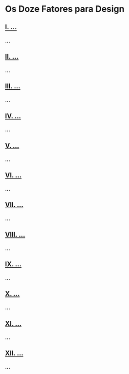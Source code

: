 Os Doze Fatores para Design
===============

## [I. ...](./)
### ...

## [II. ...](./)
### ...

## [III. ...](./)
### ...

## [IV. ...](./)
### ...

## [V. ...](./)
### ...

## [VI. ...](./)
### ...

## [VII. ...](./)
### ...

## [VIII. ...](./)
### ...

## [IX. ...](./)
### ...

## [X. ...](./)
### ...

## [XI. ...](./)
### ...

## [XII. ...](./)
### ...
